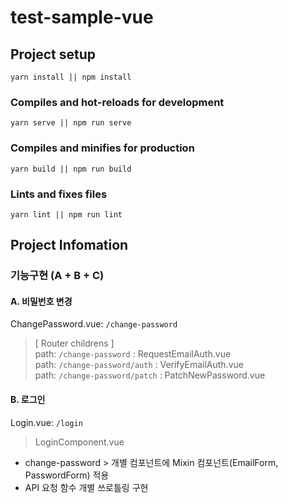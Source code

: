 # test-sample-vue

## Project setup

```
yarn install || npm install
```

### Compiles and hot-reloads for development

```
yarn serve || npm run serve
```

### Compiles and minifies for production

```
yarn build || npm run build
```

### Lints and fixes files

```
yarn lint || npm run lint
```

## Project Infomation

### 기능구현 (A + B + C)

#### A. 비밀번호 변경

ChangePassword.vue: `/change-password`

> [ Router childrens ]  
> path: `/change-password` : RequestEmailAuth.vue  
> path: `/change-password/auth` : VerifyEmailAuth.vue  
> path: `/change-password/patch` : PatchNewPassword.vue

#### B. 로그인

Login.vue: `/login`

> LoginComponent.vue

- change-password > 개별 컴포넌트에 Mixin 컴포넌트(EmailForm, PasswordForm) 적용
- API 요청 함수 개별 쓰로틀링 구현
